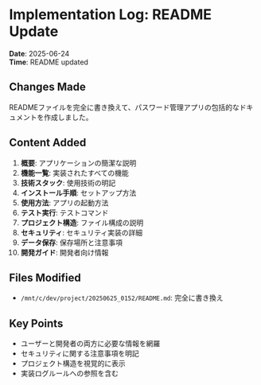 # Implementation Log: README Update

**Date**: 2025-06-24  
**Time**: README updated

## Changes Made

READMEファイルを完全に書き換えて、パスワード管理アプリの包括的なドキュメントを作成しました。

## Content Added

1. **概要**: アプリケーションの簡潔な説明
2. **機能一覧**: 実装されたすべての機能
3. **技術スタック**: 使用技術の明記
4. **インストール手順**: セットアップ方法
5. **使用方法**: アプリの起動方法
6. **テスト実行**: テストコマンド
7. **プロジェクト構造**: ファイル構成の説明
8. **セキュリティ**: セキュリティ実装の詳細
9. **データ保存**: 保存場所と注意事項
10. **開発ガイド**: 開発者向け情報

## Files Modified

- `/mnt/c/dev/project/20250625_0152/README.md`: 完全に書き換え

## Key Points

- ユーザーと開発者の両方に必要な情報を網羅
- セキュリティに関する注意事項を明記
- プロジェクト構造を視覚的に表示
- 実装ログルールへの参照を含む